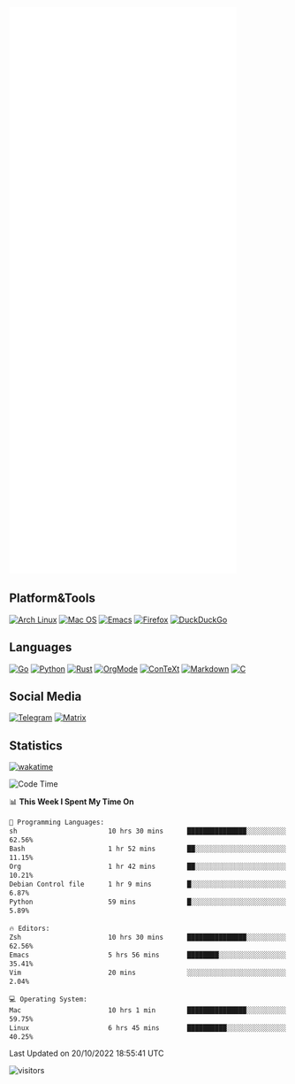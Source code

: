 ![Metrics](https://github.com/SteamedFish/SteamedFish/blob/master/github-metrics.svg)

## Platform&Tools

[![Arch Linux](https://img.shields.io/badge/ArchLinux-1793D1?logo=arch-linux&logoColor=fff&style=flat-square)](https://archlinux.org/)
[![Mac OS](https://img.shields.io/badge/MacOS-000000?style=flat-square&logo=macos&logoColor=F0F0F0)](https://www.apple.com/macos/)
[![Emacs](https://img.shields.io/badge/Emacs-%237F5AB6.svg?&style=flat-square&logo=gnu-emacs&logoColor=white)](https://www.gnu.org/software/emacs/)
[![Firefox](https://img.shields.io/badge/Firefox-FF7139?style=flat-square&logo=Firefox-Browser&logoColor=white)](https://firefox.com/)
[![DuckDuckGo](https://img.shields.io/badge/DuckDuckGo-DE5833?style=flat-square&logo=DuckDuckGo&logoColor=white)](https://duckduckgo.com/)

## Languages

[![Go](https://img.shields.io/badge/Golang-%2300ADD8.svg?style=flat-square&logo=go&logoColor=white)](https://golang.org/)
[![Python](https://img.shields.io/badge/Python-3670A0?style=flat-square&logo=python&logoColor=ffdd54)](https://www.python.org/)
[![Rust](https://img.shields.io/badge/Rust-%23000000.svg?style=flat-square&logo=rust&logoColor=white)](https://www.rust-lang.org/)
[![OrgMode](https://img.shields.io/badge/OrgMode-%23000000.svg?style=flat-square&logo=org&logoColor=white)](https://orgmode.org/)
[![ConTeXt](https://img.shields.io/badge/ConTeXt-%23008080.svg?style=flat-square&logo=latex&logoColor=white)](https://contextgarden.net/)
[![Markdown](https://img.shields.io/badge/MarkDown-%23000000.svg?style=flat-square&logo=markdown&logoColor=white)](https://daringfireball.net/projects/markdown/)
[![C](https://img.shields.io/badge/C-%2300599C.svg?style=flat-square&logo=c&logoColor=white)](https://www.iso.org/standard/74528.html)

## Social Media
[![Telegram](https://img.shields.io/badge/SteamedFish-2CA5E0?style=social&logo=telegram&logoColor=white)](https://t.me/SteamedFish)
[![Matrix](https://img.shields.io/badge/SteamedFish-2CA5E0?style=social&logo=matrix&logoColor=black)](https://matrix.to/#/@i:steamedfish.org)

## Statistics
[![wakatime](https://wakatime.com/badge/user/168280d6-fcf2-4b4f-ad3a-dc4612f35b38.svg)](https://wakatime.com/@168280d6-fcf2-4b4f-ad3a-dc4612f35b38)

<!--START_SECTION:waka-->
![Code Time](http://img.shields.io/badge/Code%20Time-2%2C077%20hrs%2055%20mins-blue)

📊 **This Week I Spent My Time On** 

```text
💬 Programming Languages: 
sh                       10 hrs 30 mins      ███████████████░░░░░░░░░░   62.56% 
Bash                     1 hr 52 mins        ██░░░░░░░░░░░░░░░░░░░░░░░   11.15% 
Org                      1 hr 42 mins        ██░░░░░░░░░░░░░░░░░░░░░░░   10.21% 
Debian Control file      1 hr 9 mins         █░░░░░░░░░░░░░░░░░░░░░░░░   6.87% 
Python                   59 mins             █░░░░░░░░░░░░░░░░░░░░░░░░   5.89%

🔥 Editors: 
Zsh                      10 hrs 30 mins      ███████████████░░░░░░░░░░   62.56% 
Emacs                    5 hrs 56 mins       ████████░░░░░░░░░░░░░░░░░   35.41% 
Vim                      20 mins             ░░░░░░░░░░░░░░░░░░░░░░░░░   2.04%

💻 Operating System: 
Mac                      10 hrs 1 min        ███████████████░░░░░░░░░░   59.75% 
Linux                    6 hrs 45 mins       ██████████░░░░░░░░░░░░░░░   40.25%

```


 Last Updated on 20/10/2022 18:55:41 UTC
<!--END_SECTION:waka-->

![visitors](https://visitor-badge.laobi.icu/badge?page_id=SteamedFish.SteamedFish)
